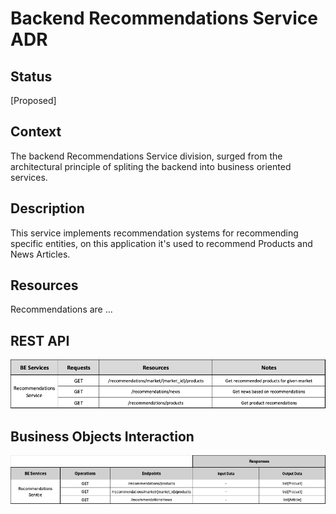 # Backend Recommendations Service ADR

## Status

[Proposed]

## Context

The backend Recommendations Service division, surged from the architectural principle of spliting the backend into business oriented services. 

## Description

This service implements recommendation systems for recommending specific entities, on this application it's used to recommend Products and News Articles.

## Resources

Recommendations are ...

## REST API

<img src="../requests/assets/RecommendationsService.png" alt="REST Recommendations Service" />

## Business Objects Interaction


<img src="../business-objects/assets/RecommendationsBOs-light.png" alt="Business Objects Interaction"  />